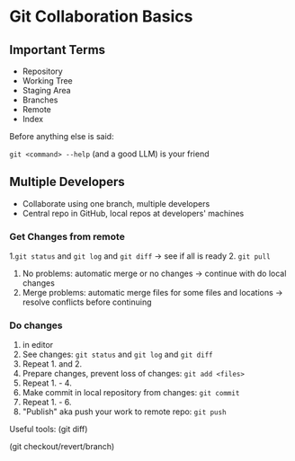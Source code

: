 # Git Collaboration Basics

## Important Terms

- Repository
- Working Tree
- Staging Area
- Branches
- Remote 
- Index

Before anything else is said:

`git <command> --help` (and a good LLM) is your friend


## Multiple Developers

* Collaborate using one branch, multiple developers
* Central repo in GitHub, local repos at developers' machines

### Get Changes from remote
1.`git status` and `git log` and `git diff` -> see if all is ready
2. `git pull`
  1. No problems: automatic merge or no changes -> continue with do local changes
  2. Merge problems: automatic merge files for some files and locations  -> resolve conflicts before continuing
	
### Do changes
1. <do changes> in editor
2. See changes: `git status` and `git log` and `git diff`
3. Repeat 1. and 2.
4. Prepare changes, prevent loss of changes: `git add <files>`
5. Repeat 1. - 4.
6. Make commit in local repository from changes: `git commit`
7. Repeat 1. - 6.
8. "Publish" aka push your work to remote repo: `git push`


Useful tools:
(git diff)

(git checkout/revert/branch)
